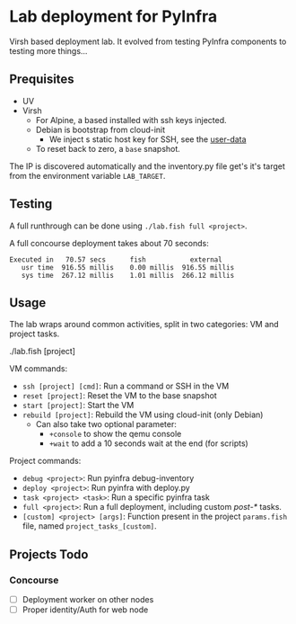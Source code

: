 # Lab deployment for PyInfra

Virsh based deployment lab. It evolved from testing PyInfra components to testing more things...

## Prequisites

- UV
- Virsh
  - For Alpine, a based installed with ssh keys injected.
  - Debian is bootstrap from cloud-init
    - We inject s static host key for SSH, see the [user-data](cloud-init/user-data)
  - To reset back to zero, a `base` snapshot.

The IP is discovered automatically and the inventory.py file get's it's target from the environment variable `LAB_TARGET`.

## Testing

A full runthrough can be done using `./lab.fish full <project>`.

A full concourse deployment takes about 70 seconds:
```
Executed in   70.57 secs      fish           external
   usr time  916.55 millis    0.00 millis  916.55 millis
   sys time  267.12 millis    1.01 millis  266.12 millis
```

## Usage

The lab wraps around common activities, split in two categories: VM and project tasks.

./lab.fish <command> [project] <args>

VM commands:
- `ssh [project] [cmd]`: Run a command or SSH in the VM
- `reset [project]`: Reset the VM to the base snapshot
- `start [project]`: Start the VM
- `rebuild [project]`: Rebuild the VM using cloud-init (only Debian)
  - Can also take two optional parameter:
    - `+console` to show the qemu console
    - `+wait` to add a 10 seconds wait at the end (for scripts)

Project commands:
- `debug <project>`: Run pyinfra debug-inventory
- `deploy <project>`: Run pyinfra with deploy.py
- `task <project> <task>`: Run a specific pyinfra task
- `full <project>`: Run a full deployment, including custom _post-*_ tasks.
- `[custom] <project> [args]`: Function present in the project `params.fish` file, named `project_tasks_[custom]`.

## Projects Todo

### Concourse
- [ ] Deployment worker on other nodes
- [ ] Proper identity/Auth for web node
